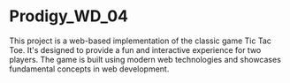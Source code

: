 # Prodigy_WD_04


This project is a web-based implementation of the classic game Tic Tac Toe. It's designed to provide a fun and interactive experience for two players. The game is built using modern web technologies and showcases fundamental concepts in web development.

